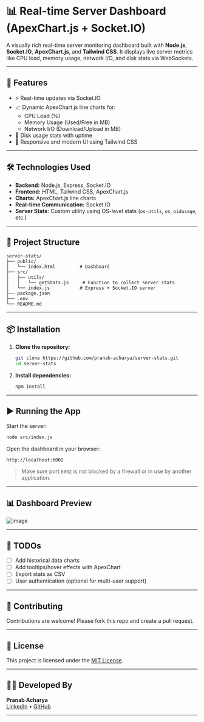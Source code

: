 
# 📊 Real-time Server Dashboard (ApexChart.js + Socket.IO)

A visually rich real-time server monitoring dashboard built with **Node.js**, **Socket.IO**, **ApexChart.js**, and **Tailwind CSS**. It displays live server metrics like CPU load, memory usage, network I/O, and disk stats via WebSockets.

---

## 🚀 Features

- ⚡ Real-time updates via Socket.IO
- 📈 Dynamic ApexChart.js line charts for:
  - CPU Load (%)
  - Memory Usage (Used/Free in MB)
  - Network I/O (Download/Upload in MB)
- 💽 Disk usage stats with uptime
- 🎨 Responsive and modern UI using Tailwind CSS

---

## 🛠️ Technologies Used

- **Backend:** Node.js, Express, Socket.IO
- **Frontend:** HTML, Tailwind CSS, ApexChart.js
- **Charts:** ApexChart.js line charts
- **Real-time Communication:** Socket.IO
- **Server Stats:** Custom utility using OS-level stats (`os-utils`, `os`, `pidusage`, etc.)

---

## 📁 Project Structure

```
server-stats/
├── public/
│   └── index.html         # Dashboard 
├── src/
│   ├── utils/
│   │   └── getStats.js     # Function to collect server stats
│   └── index.js           # Express + Socket.IO server
├── package.json
├── .env
└── README.md
```

---

## 📦 Installation

1. **Clone the repository:**
   ```bash
   git clone https://github.com/pranab-acharya/server-stats.git
   cd server-stats
   ```

2. **Install dependencies:**
   ```bash
   npm install
   ```

---

## ▶️ Running the App

Start the server:

```bash
node src/index.js
```

Open the dashboard in your browser:

```
http://localhost:6002
```

> Make sure port `6002` is not blocked by a firewall or in use by another application.

---

## 📊 Dashboard Preview

![image](https://github.com/user-attachments/assets/aede4a19-a44e-4d0a-b352-14de9aa35c62)

---

## 📌 TODOs

- [ ] Add historical data charts
- [ ] Add tooltips/hover effects with ApexChart
- [ ] Export stats as CSV
- [ ] User authentication (optional for multi-user support)

---

## 🤝 Contributing

Contributions are welcome! Please fork this repo and create a pull request.

---

## 📄 License

This project is licensed under the [MIT License](LICENSE).

---

## 👨‍💻 Developed By

**Pranab Acharya**  
[LinkedIn](https://linkedin.com/in/pranab-acharya) • [GitHub](https://github.com/pranab-acharya)

---
